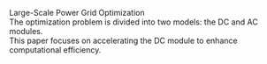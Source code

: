Large-Scale Power Grid Optimization <br>
The optimization problem is divided into two models: the DC and AC modules. <br>
This paper focuses on accelerating the DC module to enhance computational efficiency.

